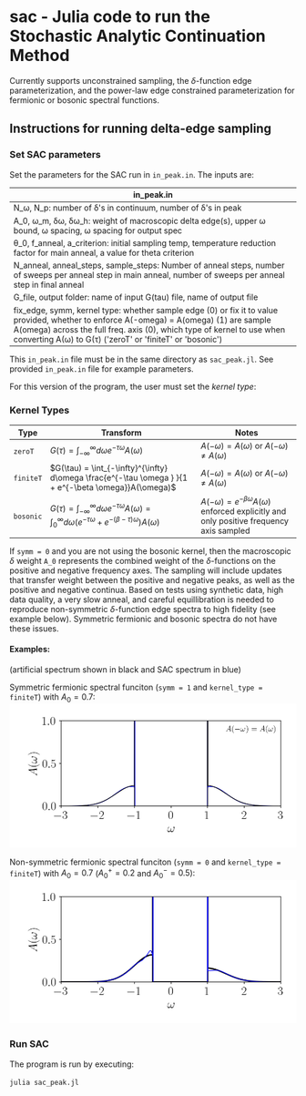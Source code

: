 # sac - Julia code to run the Stochastic Analytic Continuation Method
Currently supports unconstrained sampling, the $\delta$-function edge parameterization, and the power-law edge constrained parameterization for fermionic or bosonic spectral functions.

## Instructions for running delta-edge sampling


### Set SAC parameters 
Set the parameters for the SAC run in `in_peak.in`. The inputs are:

|in_peak.in|
|---|
|N_ω, N_p: number of δ's in continuum, number of δ's in peak|
|A_0, ω_m, δω, δω_h: weight of macroscopic delta edge(s), upper ω bound, ω spacing, ω spacing for output spec|
|θ_0, f_anneal, a_criterion: initial sampling temp, temperature reduction factor for main anneal,  a value for theta criterion|
|N_anneal, anneal_steps, sample_steps: Number of anneal steps, number of sweeps per anneal step in main anneal, number of sweeps per anneal step in final anneal|
|G_file, output folder: name of input G(tau) file, name of output file|
|fix_edge, symm, kernel type: whether sample edge (0) or fix it to value provided, whether to enforce A(-omega) = A(omega) (1) are sample A(omega) across the full freq. axis (0), which type of kernel to use when converting A(ω) to G(τ) ('zeroT' or 'finiteT' or 'bosonic')|

This `in_peak.in` file must be in the same directory as `sac_peak.jl`. See provided `in_peak.in` file for example parameters.


For this version of the program, the user must set the *kernel type*:


### Kernel Types

| Type | Transform  | Notes |
|-----------|----------------|----|
| `zeroT` | $G(\tau) = \int_{-\infty}^{\infty} d\omega   e^{-\tau \omega }  A(\omega)$ | $A(-\omega) = A(\omega)$ or $A(-\omega) \neq A(\omega)$  |
| `finiteT`  | $G(\tau) = \int_{-\infty}^{\infty} d\omega  \frac{e^{-\tau \omega } }{1 + e^{-\beta \omega}}A(\omega)$ | $A(-\omega) = A(\omega)$ or $A(-\omega) \neq A(\omega)$  |
| `bosonic`    | $G(\tau) = \int_{-\infty}^{\infty} d\omega  e^{-\tau \omega } A(\omega) =   \int_{0}^{\infty} d\omega   \left(e^{-\tau \omega } + e^{-(\beta - \tau) \omega } \right)  A(\omega)$ | $A(-\omega) = e^{-\beta \omega} A(\omega)$ enforced explicitly and only positive frequency axis sampled |

If `symm = 0` and you are not using the bosonic kernel, then the macroscopic $\delta$ weight `A_0` represents the combined weight of the $\delta$-functions on the positive and negative frequency axes. The sampling will include updates that transfer weight between the positive and negative peaks, as well as the positive and negative continua. Based on tests using synthetic data, high data quality, a very slow anneal, and careful equillibration is needed to reproduce non-symmetric $\delta$-function edge spectra to high fidelity (see example below). Symmetric fermionic and bosonic spectra do not have these issues.

#### Examples:
(artificial spectrum shown in black and SAC spectrum in blue)

Symmetric fermionic spectral funciton (`symm = 1` and `kernel_type = finiteT`) with $A_0 = 0.7$:
![fermionic_symm](../plotting/figs/peak_fermionic1.png)

Non-symmetric fermionic spectral funciton (`symm = 0` and `kernel_type = finiteT`) with $A_0 = 0.7$ ($A^+_0 = 0.2$ and $A^-_0 = 0.5$):
![fermionic_nonsymm](../plotting/figs/peak_fermionic2.png)

### Run SAC
The program is run by executing:

`julia sac_peak.jl`



